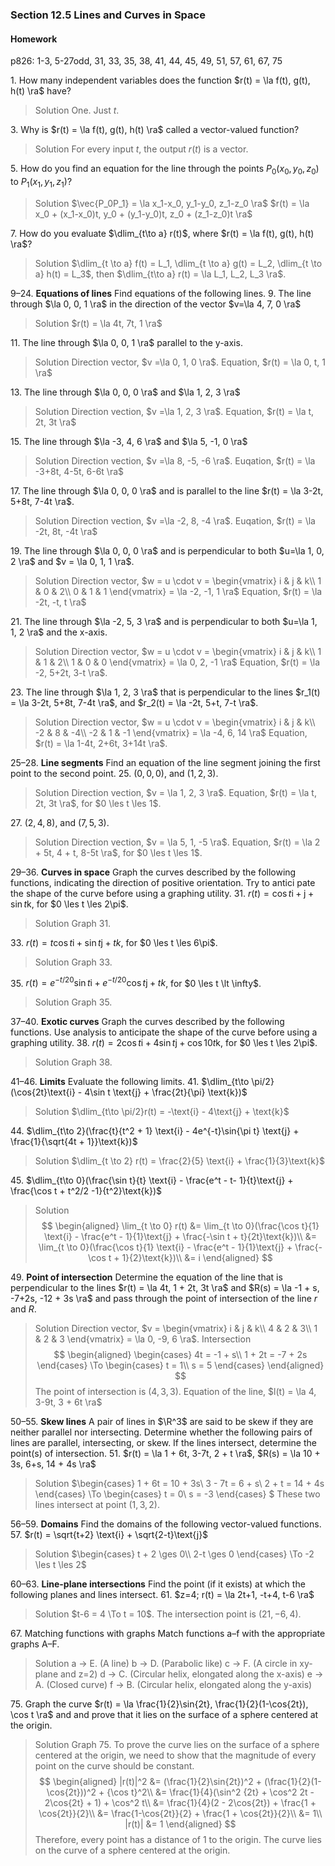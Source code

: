 ### Section 12.5 Lines and Curves in Space

#### Homework
p826: 1-3, 5-27odd, 31, 33, 35, 38, 41, 44, 45, 49, 51, 57, 61, 67, 75

1\. How many independent variables does the function $r(t) = \la f(t), g(t), h(t) \ra$ have?
>Solution
One. Just $t$.

3\. Why is $r(t) = \la f(t), g(t), h(t) \ra$ called a vector-valued function?
>Solution
For every input $t$, the output $r(t)$ is a vector.

5\. How do you find an equation for the line through the points $P_0(x_0, y_0, z_0)$ to  $P_1(x_1, y_1, z_1)$?
>Solution
$\vec{P_0P_1} = \la x_1-x_0, y_1-y_0, z_1-z_0 \ra$
$r(t) = \la x_0 + (x_1-x_0)t, y_0 + (y_1-y_0)t, z_0 + (z_1-z_0)t \ra$

7\. How do you evaluate $\dlim_{t\to a} r(t)$, where $r(t) = \la f(t), g(t), h(t) \ra$?
>Solution
$\dlim_{t \to a} f(t) = L_1, \dlim_{t \to a} g(t) = L_2, \dlim_{t \to a} h(t) = L_3$, then $\dlim_{t\to a} r(t) = \la L_1, L_2, L_3 \ra$.

9–24\. **Equations of lines** Find equations of the following lines.
9\. The line through $\la 0, 0, 1 \ra$ in the direction of the vector $v=\la 4, 7, 0 \ra$
>Solution
$r(t) = \la 4t, 7t, 1 \ra$

11\. The line through $\la 0, 0, 1 \ra$ parallel to the y-axis.
>Solution
Direction vector,  $v =\la 0, 1, 0 \ra$. Equation, $r(t) = \la 0, t, 1 \ra$

13\. The line through $\la 0, 0, 0 \ra$ and $\la 1, 2, 3 \ra$
>Solution
Direction vection, $v =\la 1, 2, 3 \ra$. Equation, $r(t) = \la t, 2t, 3t \ra$

15\. The line through $\la -3, 4, 6 \ra$ and $\la 5, -1, 0 \ra$
>Solution
Direction vection, $v =\la 8, -5, -6 \ra$. Euqation, $r(t) = \la -3+8t, 4-5t, 6-6t \ra$

17\. The line through $\la 0, 0, 0 \ra$ and is parallel to the line $r(t) = \la 3-2t, 5+8t, 7-4t \ra$.
>Solution
Direction vection, $v =\la -2, 8, -4 \ra$. Euqation, $r(t) = \la -2t, 8t, -4t \ra$

19\. The line through $\la 0, 0, 0 \ra$ and is perpendicular to both $u=\la 1, 0, 2 \ra$ and $v = \la 0, 1, 1 \ra$.
>Solution
Direction vector, $w = u \cdot v = \begin{vmatrix}
  i & j & k\\
  1 & 0 & 2\\
  0 & 1 & 1
 \end{vmatrix} = \la -2, -1, 1 \ra$
Equation, $r(t) = \la -2t, -t, t \ra$

21\. The line through $\la -2, 5, 3 \ra$ and is perpendicular to both $u=\la 1, 1, 2 \ra$ and the x-axis.
>Solution
Direction vector, $w = u \cdot v = \begin{vmatrix}
  i & j & k\\
  1 & 1 & 2\\
  1 & 0 & 0
 \end{vmatrix} = \la 0, 2, -1 \ra$
Equation, $r(t) = \la -2, 5+2t, 3-t \ra$.

23\. The line through $\la 1, 2, 3 \ra$ that is perpendicular to the lines $r_1(t) = \la 3-2t, 5+8t, 7-4t \ra$, and $r_2(t) = \la -2t, 5+t, 7-t \ra$.
>Solution
Direction vector, $w = u \cdot v = \begin{vmatrix}
  i & j & k\\
  -2 & 8 & -4\\
  -2 & 1 & -1
 \end{vmatrix} = \la -4, 6, 14 \ra$
Equation, $r(t) = \la 1-4t, 2+6t, 3+14t \ra$.

25–28\. **Line segments** Find an equation of the line segment joining the first point to the second point.
25\. $(0, 0, 0)$, and $(1, 2, 3)$.
>Solution
Direction vection, $v = \la 1, 2, 3 \ra$. Equation, $r(t) = \la t, 2t, 3t \ra$, for $0 \les t \les 1$.

27\. $(2, 4, 8)$, and $(7, 5, 3)$.
>Solution
Direction vection, $v = \la 5, 1, -5 \ra$. Equation, $r(t) = \la 2 + 5t, 4 + t, 8-5t \ra$, for $0 \les t \les 1$.

29–36\. **Curves in space** Graph the curves described by the following functions, indicating the direction of positive orientation. Try to antici pate the shape of the curve before using a graphing utility.
31\. $r(t) = \cos t \text{i} + \text{j} + \sin t \text{k}$, for $0 \les t \les 2\pi$.
>Solution
Graph 31.

33\. $r(t) = t\cos t \text{i} + \sin t \text{j} + tk$, for $0 \les t \les 6\pi$.
>Solution
Graph 33.

35\. $r(t) = e^{-t/20}\sin t \text{i} + e^{-t/20}\cos t \text{j} + tk$, for $0 \les t \lt \infty$.
>Solution
Graph 35.

37–40\. **Exotic curves** Graph the curves described by the following functions. Use analysis to anticipate the shape of the curve before using a graphing utility.
38\. $r(t) = 2\cos t \text{i} + 4\sin t \text{j} + \cos{10t} \text{k}$, for $0 \les t \les 2\pi$.
>Solution
Graph 38.

41–46\. **Limits** Evaluate the following limits.
41\. $\dlim_{t\to \pi/2}(\cos{2t}\text{i} - 4\sin t \text{j} + \frac{2t}{\pi} \text{k})$
>Solution
$\dlim_{t\to \pi/2}r(t) = -\text{i} - 4\text{j} + \text{k}$

44\. $\dlim_{t\to 2}(\frac{t}{t^2 + 1} \text{i} - 4e^{-t}\sin{\pi t} \text{j} + \frac{1}{\sqrt{4t + 1}}\text{k})$
>Solution
$\dlim_{t \to 2} r(t) = \frac{2}{5} \text{i} + \frac{1}{3}\text{k}$

45\. $\dlim_{t\to 0}(\frac{\sin t}{t} \text{i} - \frac{e^t - t- 1}{t}\text{j} + \frac{\cos t + t^2/2 -1}{t^2}\text{k})$
>Solution
$$
\begin{aligned}
\lim_{t \to 0} r(t) &= \lim_{t \to 0}(\frac{\cos t}{1} \text{i} - \frac{e^t - 1}{1}\text{j} + \frac{-\sin t + t}{2t}\text{k})\\
&= \lim_{t \to 0}(\frac{\cos t}{1} \text{i} - \frac{e^t - 1}{1}\text{j} + \frac{-\cos t + 1}{2}\text{k})\\
&= i
\end{aligned}
$$

49\. **Point of intersection** Determine the equation of the line that is perpendicular to the lines $r(t) = \la 4t, 1 + 2t, 3t \ra$ and $R(s) = \la -1 + s, -7+2s, -12 + 3s \ra$ and pass through the point of intersection of the line $r$ and $R$.
>Solution
Direction vector, $v = \begin{vmatrix}
 i & j & k\\
 4 & 2 & 3\\
 1 & 2 & 3
 \end{vmatrix} = \la 0, -9, 6 \ra$.
 Intersection
 $$
 \begin{aligned}
 \begin{cases}
4t = -1 + s\\
1 + 2t = -7 + 2s
 \end{cases} \To  \begin{cases}
t = 1\\
s = 5
\end{cases}
\end{aligned}
$$
The point of intersection is $(4, 3, 3)$.
Equation of the line, $l(t) = \la 4, 3-9t, 3 + 6t \ra$

50–55\. **Skew lines** A pair of lines in $\R^3$ are said to be skew if they are neither parallel nor intersecting. Determine whether the following pairs of lines are parallel, intersecting, or skew. If the lines intersect, determine the point(s) of intersection.
51\. $r(t) = \la 1 + 6t, 3-7t, 2 + t \ra$, $R(s) = \la 10 + 3s, 6+s, 14 + 4s \ra$
>Solution
$\begin{cases}
1 + 6t = 10 + 3s\\
3 - 7t = 6 + s\\
2 + t = 14 + 4s
\end{cases} \To \begin{cases}
t = 0\\
s = -3
\end{cases}
$
These two lines intersect at point $(1, 3, 2)$.

56–59\. **Domains** Find the domains of the following vector-valued functions.
57\. $r(t) = \sqrt{t+2} \text{i} + \sqrt{2-t}\text{j}$
>Solution
$\begin{cases}
t + 2 \ges 0\\
2-t \ges 0
\end{cases} \To -2 \les t \les 2$

60–63\. **Line-plane intersections** Find the point (if it exists) at which
the following planes and lines intersect.
61\. $z=4; r(t) = \la 2t+1, -t+4, t-6 \ra$
>Solution
$t-6 = 4 \To t = 10$. The intersection point is $(21, -6, 4)$.

67\. Matching functions with graphs Match functions a–f with the appropriate graphs A–F.
>Solution
a -> E. (A line)
b -> D. (Parabolic like)
c -> F. (A circle in xy-plane and z=2)
d -> C. (Circular helix, elongated along the x-axis)
e -> A. (Closed curve)
f -> B. (Circular helix, elongated along the y-axis)

75\. Graph the curve $r(t) = \la \frac{1}{2}\sin{2t}, \frac{1}{2}(1-\cos{2t}), \cos t \ra$ and and prove that it lies on the surface of a sphere centered at the origin.
>Solution
Graph 75. To prove the curve lies on the surface of a sphere centered at the origin, we need to show that the magnitude of every point on the curve should be constant.
$$
\begin{aligned}
|r(t)|^2 &= (\frac{1}{2}\sin{2t})^2 + (\frac{1}{2}(1-\cos{2t}))^2 + {\cos t}^2\\
&= \frac{1}{4}(\sin^2 {2t} + \cos^2 2t - 2\cos{2t} + 1) + \cos^2 t\\
&= \frac{1}{4}(2 - 2\cos{2t}) + \frac{1 + \cos{2t}}{2}\\
&= \frac{1-\cos{2t}}{2} + \frac{1 + \cos{2t}}{2}\\
&= 1\\
|r(t)| &= 1
\end{aligned}
$$
Therefore, every point has a distance of 1 to the origin. The curve lies on the curve of a sphere centered at the origin.
